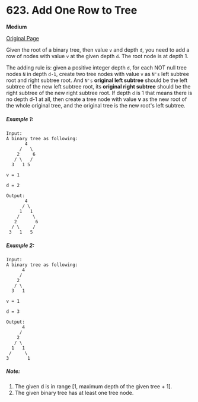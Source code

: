 # 623. Add One Row to Tree

**Medium**

[Original Page](https://leetcode.com/problems/add-one-row-to-tree/)

Given the root of a binary tree, then value `v` and depth `d`, you need to add a row of nodes with value `v` at the given depth `d`. The root node is at depth 1.

The adding rule is: given a positive integer depth `d`, for each NOT null tree nodes `N` in depth `d-1`, create two tree nodes with value `v` as `N's` left subtree root and right subtree root. And `N's` __original left subtree__ should be the left subtree of the new left subtree root, its __original right subtree__ should be the right subtree of the new right subtree root. If depth `d` is 1 that means there is no depth d-1 at all, then create a tree node with value __v__ as the new root of the whole original tree, and the original tree is the new root's left subtree.

##### Example 1:
```
Input: 
A binary tree as following:
       4
     /   \
    2     6
   / \   / 
  3   1 5   

v = 1

d = 2

Output: 
       4
      / \
     1   1
    /     \
   2       6
  / \     / 
 3   1   5   

```

##### Example 2:
```
Input: 
A binary tree as following:
      4
     /   
    2    
   / \   
  3   1    

v = 1

d = 3

Output: 
      4
     /   
    2
   / \    
  1   1
 /     \  
3       1
```

##### Note:
1. The given d is in range [1, maximum depth of the given tree + 1].
2. The given binary tree has at least one tree node.
